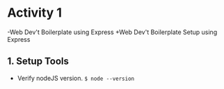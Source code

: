  # Activity 1
-Web Dev't Boilerplate using Express
+Web Dev't Boilerplate Setup using Express
 
 ## 1. Setup Tools
 * Verify nodeJS version. ```$ node --version```
